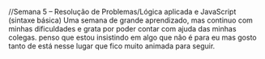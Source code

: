 //Semana 5 – Resolução de Problemas/Lógica aplicada e JavaScript (sintaxe básica)
Uma semana de grande aprendizado, mas continuo com minhas dificuldades e grata por poder contar com ajuda das minhas colegas. penso que estou insistindo em algo que não é para eu mas gosto tanto de está nesse lugar que fico muito animada para seguir.